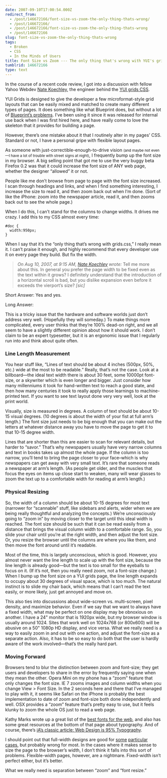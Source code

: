 ```yaml
---
date: 2007-09-10T17:00:54.000Z
redirect_from:
  - /post/146672166/font-size-vs-zoom-the-only-thing-thats-wrong/
  - /post/146672166/
  - /post/146672166/font-size-vs-zoom-the-only-thing-thats-wrong
  - /post/146672166
slug: font-size-vs-zoom-the-only-thing-thats-wrong
tags:
  - Broken
  - CSS
  - In the Minds of Users
title: Font Size vs Zoom --- The only thing that's wrong with YUI's grids.css
tumblrid: 146672166
type: text
---
```

<p>In the course of a recent code review, I got into a discussion with fellow Yahoo Webdev <a href="http://nate.koechley.com">Nate Koechley</a>, the engineer behind the <a href="http://developer.yahoo.com/yui/grids/">YUI grids CSS</a>.</p>

<p>YUI Grids is designed to give the developer a few microformat-style grid layouts that can be easily mixed and matched to create many different types of pages.  It does something like what Blueprint does, but without a lot of <a href="http://foohack.com/2007/08/blueprint-css-framework-vs-yui-grids/">Blueprint&rsquo;s problems</a>.  I&rsquo;ve been using it since it was released for internal use back when I was first hired here, and have really come to love the skeleton that it provides for building a page.</p>

<p>However, there&rsquo;s one mistake about it that I routinely alter in my pages&rsquo; CSS.  Standard or not, I have a personal gripe with flexible layout pages.</p>

<p>As someone with just-correctible-enough-to-drive vision <small>(and maybe not even&mdash;I have a lot of trouble with street signs at night)</small>, I frequently bump up the font size in my browser.  A big selling point that got me to use the very buggy beta Firefox 0.2 was that it could increase the font size of ANY web page, whether the designer &ldquo;allowed&rdquo; it or not.</p>

<p>People like me don&rsquo;t browse from page to page with the font size increased.  I scan through headings and links, and when I find something interesting, I increase the size to read it, and then zoom back out when I&rsquo;m done.  (Sort of like the iPhone: zoom into the newspaper article, read it, and then zooms back out to see the whole page.)</p>

<p>When I do this, I can&rsquo;t stand for the columns to change widths.  It drives me crazy.  I add this to my CSS almost every time:</p>

<p><code class="block css">#doc {
  width:950px;
}</code></p>

<p>When I say that it&rsquo;s the &ldquo;only thing that&rsquo;s wrong with grids.css,&rdquo; I really mean it.  I can&rsquo;t praise it enough, and highly recommend that every developer use it on every page they build.  But fix the width.</p>

<blockquote><cite class="hcard">On Aug 10, 2007, at 9:15 AM, <a class="fn" href="http://nate.koechley.com">Nate Koechley</a> wrote:</cite>
Tell me more about this. In general you prefer the page width to be fixed even as the text within it grows? I definitely understand that the introduction of a horizontal scroll is bad, but you dislike expansion even before it exceeds the vierport&rsquo;s size? <i>[sic]</i></blockquote>

<p>Short Answer: Yes and yes.</p>

<p>Long Answer:</p>

<p>This is a tricky issue that the hardware and software worlds just don&rsquo;t address very well.  (Hopefully they will someday.)  To make things more complicated, every user thinks that they&rsquo;re 100% dead-on right, and we all seem to have a slightly different opinion about how it should work.  I don&rsquo;t claim to be an expert typesetter, but it is an ergonomic issue that I regularly run into and think about quite often.</p>

<h3>Line Length Measurement</h3>

<p>You hear stuff like, <q>Lines of text should be about 4 inches (500px, 50%, etc.) wide at the most to be readable.</q>  Really, that&rsquo;s not the case.  Look at a billboard&mdash;the ideal text width there is about 30 feet, some 10000pt font-size, or a skywriter which is even longer and bigger.  Just consider how many millenniums it took for hand-written text to reach a good state, and then how many centuries it took to really apply those learnings to machine-printed text.  If you want to see text layout done very very well, look at the print world.</p>

<p>Visually, size is measured in degrees.  A column of text should be about 10-15 visual degrees.  (10 degrees is about the width of your fist at full arm&rsquo;s length.)  The font size just needs to be big enough that you can make out the letters at whatever distance away you have to move the page to get it to that 10-15 degree width.</p>

<p>Lines that are shorter than this are easier to scan for relevant details, but harder to &ldquo;savor.&rdquo;  That&rsquo;s why newspapers usually have very narrow columns and text in books takes up almost the whole page.  If the column is too narrow, you&rsquo;ll tend to bring the page closer to your face&ndash;which is why newspapers can get away with very small text.  It&rsquo;s rare that someone reads a newspaper at arm&rsquo;s length.  (As people get older, and the muscles that focus the eyes on items up close start to weaken, many will wear glasses to zoom the text up to a comfortable width for reading at arm&rsquo;s length.)</p>

<h3>Physical Resizing</h3>

<p>So, the width of a column should be about 10-15 degrees for most text (narrower for &ldquo;scannable&rdquo; stuff, like sidebars and alerts, wider when we are being really thoughtful and analyzing the concepts.)  We&rsquo;re unconsciously going to &ldquo;zoom in&rdquo; by moving closer to the target until this ideal width is reached.  The font size should be such that it can be read easily from a distance that brings the visual column width to a comfortable range.  So, you slide your chair until you&rsquo;re at the right width, and then adjust the font size.  Or, you resize the browser until the columns are where you like them, and then move the font around until it&rsquo;s readable.</p>

<p>Most of the time, this is largely unconscious, which is good.  However, you almost never want the line length to scale up with the font size, because the line length is already good&mdash;but the text is too small for the eyeballs to focus on it.  (If it&rsquo;s not, then you really need zoom, not a font-size change.)  When I bump up the font size on a YUI grids page, the line length expands to occupy about 30 degrees of visual space, which is too much.  The natural instinct is to slide my chair back, which means that I can&rsquo;t read the text easily, or more likely, just get annoyed and move on.</p>

<p>This also ties into discussions about wide-screen vs. multi-screen, pixel density, and maximize behavior.  Even if we say that we want to always have a fixed width, what may be perfect on one display may be obnoxious on another.  I have a 24&quot; monitor that is 1920px wide, but my browser window is usually around 1024.  Sites that work well on 1024x768 (or 800x600) will be abusive on a 50&quot; 1080p HD display, and vice versa.  What we really need is a way to easily zoom in and out with one action, and adjust the font-size as a separate action.  Also, it has to be so easy to do both that the user is hardly aware of the work involved&mdash;that&rsquo;s the really hard part.</p>

<h3>Moving Forward</h3>

<p>Browsers tend to blur the distinction between zoom and font-size; they get users and developers to share in the error by frequently saying one when they mean the other.  Opera Mini on my phone has a &ldquo;zoom&rdquo; feature that only changes the font size.  IE 7 zooms images and column widths when you change View &gt; Font Size.  In the 2 seconds here and there that I&rsquo;ve managed to play with it, it seems like Safari on the iPhone is probably the best implementation to date of zoom and font-size both done independently and well.  OSX provides a &ldquo;zoom&rdquo; feature that&rsquo;s pretty easy to use, but it feels klunky to zoom the whole OS just to read a web page.</p>

<p>Kathy Marks wrote up a great list of the <a href="http://www.kathymarks.com/archives/2006/11/best_fonts_for_the_web_1.html">best fonts for the web</a>, and also has some great resources at the bottom of that page about typography.  And of course, there&rsquo;s <a href="http://www.informationarchitects.jp/the-web-is-all-about-typography-period">iA&rsquo;s classic article: Web Design is 95% Typography</a>.</p>

<p>I should point out that full-width designs are good for <a href="http://search.yahoo.com/search?p=full+width+css">some</a> <a href="http://mail.yahoo.com">particular</a> <a href="http://maps.google.com/maps?q=701+1st+ave+94089">cases</a>, but probably wrong for most.  In the cases where it makes sense to size the page to the browser&rsquo;s width, I don&rsquo;t think it falls into this sort of problems.  Flexible-width pages, however, are a nightmare.  Fixed-width isn&rsquo;t perfect either, but it&rsquo;s better.</p>

<p>What we really need is separation between &ldquo;zoom&rdquo; and &ldquo;font resize.&rdquo;</p>
